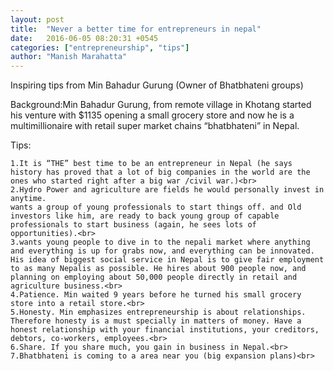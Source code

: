 ```yaml
---
layout: post
title:  "Never a better time for entrepreneurs in nepal"
date:   2016-06-05 08:20:31 +0545
categories: ["entrepreneurship", "tips"]
author: "Manish Marahatta"
---
```


Inspiring tips from Min Bahadur Gurung (Owner of Bhatbhateni groups)<br>

Background:Min Bahadur Gurung, from remote village in Khotang started his venture with $1135 opening a small grocery store and now he is a multimillionaire with retail super market chains “bhatbhateni” in Nepal.<br>

Tips:<br>

    1.It is “THE” best time to be an entrepreneur in Nepal (he says history has proved that a lot of big companies in the world are the ones who started right after a big war /civil war.)<br>
    2.Hydro Power and agriculture are fields he would personally invest in anytime.
    wants a group of young professionals to start things off. and Old investors like him, are ready to back young group of capable professionals to start business (again, he sees lots of opportunities).<br>
    3.wants young people to dive in to the nepali market where anything and everything is up for grabs now, and everything can be innovated. His idea of biggest social service in Nepal is to give fair employment to as many Nepalis as possible. He hires about 900 people now, and planning on employing about 50,000 people directly in retail and agriculture business.<br>
    4.Patience. Min waited 9 years before he turned his small grocery store into a retail store.<br>
    5.Honesty. Min emphasizes entrepreneurship is about relationships. Therefore honesty is a must specially in matters of money. Have a honest relationship with your financial institutions, your creditors, debtors, co-workers, employees.<br>
    6.Share. If you share much, you gain in business in Nepal.<br>
    7.Bhatbhateni is coming to a area near you (big expansion plans)<br>